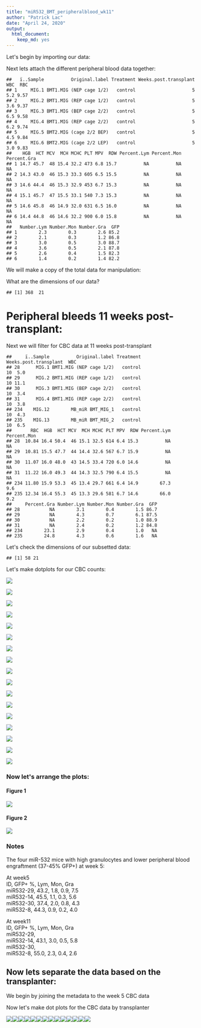 ```yaml
---
title: "miR532_BMT_peripheralblood_wk11"
author: "Patrick Lac"
date: "April 24, 2020"
output: 
  html_document: 
    keep_md: yes
---
```






Let's begin by importing our data:



Next lets attach the different peripheral blood data together:

```
##   ï..Sample          Original.label Treatment Weeks.post.transplant WBC  RBC
## 1     MIG.1 BMT1.MIG (NEP cage 1/2)   control                     5 5.2 9.57
## 2     MIG.2 BMT1.MIG (REP cage 1/2)   control                     5 3.6 9.37
## 3     MIG.3 BMT1.MIG (BEP cage 2/2)   control                     5 6.5 9.58
## 4     MIG.4 BMT1.MIG (REP cage 2/2)   control                     5 6.2 9.74
## 5     MIG.5 BMT2.MIG (cage 2/2 BEP)   control                     5 4.5 9.84
## 6     MIG.6 BMT2.MIG (cage 2/2 LEP)   control                     5 3.0 9.83
##    HGB  HCT MCV  MCH MCHC PLT MPV  RDW Percent.Lym Percent.Mon Percent.Gra
## 1 14.7 45.7  48 15.4 32.2 473 6.8 15.7          NA          NA          NA
## 2 14.3 43.0  46 15.3 33.3 605 6.5 15.5          NA          NA          NA
## 3 14.6 44.4  46 15.3 32.9 453 6.7 15.3          NA          NA          NA
## 4 15.1 45.7  47 15.5 33.1 540 7.3 15.3          NA          NA          NA
## 5 14.6 45.8  46 14.9 32.0 631 6.5 16.0          NA          NA          NA
## 6 14.4 44.8  46 14.6 32.2 900 6.0 15.8          NA          NA          NA
##   Number.Lym Number.Mon Number.Gra  GFP
## 1        2.3        0.3        2.6 85.2
## 2        2.1        0.3        1.2 86.8
## 3        3.0        0.5        3.0 88.7
## 4        3.6        0.5        2.1 87.8
## 5        2.6        0.4        1.5 82.3
## 6        1.4        0.2        1.4 82.2
```

We will make a copy of the total data for manipulation:

What are the dimensions of our data?

```
## [1] 368  21
```

# Peripheral bleeds 11 weeks post-transplant:
Next we will filter for CBC data at 11 weeks post-transplant

```
##     ï..Sample          Original.label Treatment Weeks.post.transplant  WBC
## 28      MIG.1 BMT1.MIG (NEP cage 1/2)   control                    10  5.0
## 29      MIG.2 BMT1.MIG (REP cage 1/2)   control                    10 11.1
## 30      MIG.3 BMT1.MIG (BEP cage 2/2)   control                    10  3.4
## 31      MIG.4 BMT1.MIG (REP cage 2/2)   control                    10  3.8
## 234    MIG.12        MB_miR BMT_MIG_1   control                    10  4.3
## 235    MIG.13        MB_miR BMT_MIG_2   control                    10  6.5
##       RBC  HGB  HCT MCV  MCH MCHC PLT MPV  RDW Percent.Lym Percent.Mon
## 28  10.84 16.4 50.4  46 15.1 32.5 614 6.4 15.3          NA          NA
## 29  10.81 15.5 47.7  44 14.4 32.6 567 6.7 15.9          NA          NA
## 30  11.07 16.0 48.0  43 14.5 33.4 720 6.0 14.6          NA          NA
## 31  11.22 16.0 49.3  44 14.3 32.5 790 6.4 15.5          NA          NA
## 234 11.80 15.9 53.3  45 13.4 29.7 661 6.4 14.9        67.3         9.6
## 235 12.34 16.4 55.3  45 13.3 29.6 581 6.7 14.6        66.0         9.2
##     Percent.Gra Number.Lym Number.Mon Number.Gra  GFP
## 28           NA        3.1        0.4        1.5 86.7
## 29           NA        4.3        0.7        6.1 87.5
## 30           NA        2.2        0.2        1.0 88.9
## 31           NA        2.4        0.2        1.2 84.8
## 234        23.1        2.9        0.4        1.0   NA
## 235        24.8        4.3        0.6        1.6   NA
```

Let's check the dimensions of our subsetted data:

```
## [1] 58 21
```

Let's make dotplots for our CBC counts:

![](miR532_BMT_peripheralblood_wk11_files/figure-html/WBC-1.png)<!-- -->



![](miR532_BMT_peripheralblood_wk11_files/figure-html/RBC-1.png)<!-- -->



![](miR532_BMT_peripheralblood_wk11_files/figure-html/HGB-1.png)<!-- -->



![](miR532_BMT_peripheralblood_wk11_files/figure-html/HCT-1.png)<!-- -->



![](miR532_BMT_peripheralblood_wk11_files/figure-html/PLT-1.png)<!-- -->



![](miR532_BMT_peripheralblood_wk11_files/figure-html/MCV-1.png)<!-- -->



![](miR532_BMT_peripheralblood_wk11_files/figure-html/MCH-1.png)<!-- -->



![](miR532_BMT_peripheralblood_wk11_files/figure-html/MCHC-1.png)<!-- -->



![](miR532_BMT_peripheralblood_wk11_files/figure-html/RDW-1.png)<!-- -->



![](miR532_BMT_peripheralblood_wk11_files/figure-html/MPV-1.png)<!-- -->



![](miR532_BMT_peripheralblood_wk11_files/figure-html/Percent.Lym-1.png)<!-- -->



![](miR532_BMT_peripheralblood_wk11_files/figure-html/Percent.Mon-1.png)<!-- -->



![](miR532_BMT_peripheralblood_wk11_files/figure-html/Percent.Gra-1.png)<!-- -->



![](miR532_BMT_peripheralblood_wk11_files/figure-html/Number.Lym-1.png)<!-- -->



![](miR532_BMT_peripheralblood_wk11_files/figure-html/Number.Mon-1.png)<!-- -->



![](miR532_BMT_peripheralblood_wk11_files/figure-html/Number.Gra-1.png)<!-- -->

![](miR532_BMT_peripheralblood_wk11_files/figure-html/GFP-1.png)<!-- -->


### Now let's arrange the plots:
#### Figure 1
![](miR532_BMT_peripheralblood_wk11_files/figure-html/fig1-1.png)<!-- -->

#### Figure 2
![](miR532_BMT_peripheralblood_wk11_files/figure-html/fig2-1.png)<!-- -->

### Notes
The four miR-532 mice with high granulocytes and lower peripheral blood engraftment (37-45% GFP+) at week 5:

At week5  
ID, GFP+ %, Lym, Mon, Gra  
miR532-29, 43.2,  1.8, 0.9, 7.5  
miR532-14, 45.5, 1.1, 0.3, 5.6  
miR532-30, 37.4, 2.0, 0.8, 4.3  
miR532-8, 44.3, 0.9, 0.2, 4.0  

At week11  
ID, GFP+ %, Lym, Mon, Gra  
miR532-29,  
miR532-14, 43.1, 3.0, 0.5, 5.8  
miR532-30,  
miR532-8, 55.0, 2.3, 0.4, 2.6   


## Now lets separate the data based on the transplanter:

We begin by joining the metadata to the week 5 CBC data


Now let's make dot plots for the CBC data by transplanter




























![](miR532_BMT_peripheralblood_wk11_files/figure-html/transplanter-1.png)<!-- -->![](miR532_BMT_peripheralblood_wk11_files/figure-html/transplanter-2.png)<!-- -->![](miR532_BMT_peripheralblood_wk11_files/figure-html/transplanter-3.png)<!-- -->![](miR532_BMT_peripheralblood_wk11_files/figure-html/transplanter-4.png)<!-- -->![](miR532_BMT_peripheralblood_wk11_files/figure-html/transplanter-5.png)<!-- -->![](miR532_BMT_peripheralblood_wk11_files/figure-html/transplanter-6.png)<!-- -->![](miR532_BMT_peripheralblood_wk11_files/figure-html/transplanter-7.png)<!-- -->![](miR532_BMT_peripheralblood_wk11_files/figure-html/transplanter-8.png)<!-- -->![](miR532_BMT_peripheralblood_wk11_files/figure-html/transplanter-9.png)<!-- -->![](miR532_BMT_peripheralblood_wk11_files/figure-html/transplanter-10.png)<!-- -->![](miR532_BMT_peripheralblood_wk11_files/figure-html/transplanter-11.png)<!-- -->![](miR532_BMT_peripheralblood_wk11_files/figure-html/transplanter-12.png)<!-- -->![](miR532_BMT_peripheralblood_wk11_files/figure-html/transplanter-13.png)<!-- -->![](miR532_BMT_peripheralblood_wk11_files/figure-html/transplanter-14.png)<!-- -->



